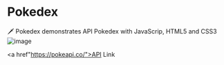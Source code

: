 # Pokedex
🗡️ Pokedex demonstrates API Pokedex with JavaScrip, HTML5 and CSS3
![image](https://github.com/gustavokiyoto/Pokedex/assets/107154458/dde09453-6f34-44de-b1ef-a28fad69f335)

<a href"https://pokeapi.co/">API Link</a> 
